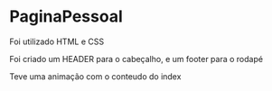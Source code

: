  # PaginaPessoal

 Foi utilizado HTML e CSS

 Foi criado um HEADER para o cabeçalho, e um footer para o rodapé

 Teve uma animação com o conteudo do index
